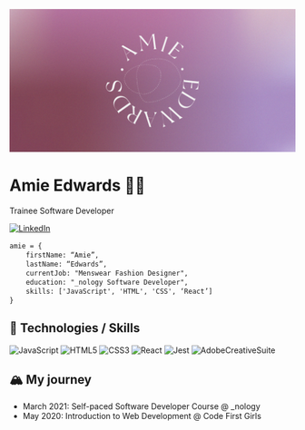 ![](https://github.com/amiehannah/amiehannah/blob/main/Artboard%201.png)
# Amie Edwards 👩‍💻

Trainee Software Developer

[![LinkedIn](https://img.shields.io/badge/LinkedIn-AmieEdwards-blue)](https://www.linkedin.com/in/amie-edwards-70a19068/)

```
amie = { 
	firstName: “Amie”,
	lastName: “Edwards”,
	currentJob: "Menswear Fashion Designer",
	education: "_nology Software Developer",
	skills: ['JavaScript', 'HTML', 'CSS', ‘React’]
}

```


## 🤖 Technologies / Skills
![JavaScript](https://img.shields.io/badge/-JavaScript-F7DF1E?logo=javascript&logoColor=white&style=flat-square) 
![HTML5](https://img.shields.io/badge/-HTML5-E34F26?style=flat&logo=html5&logoColor=white&style=flat-square)
![CSS3](https://img.shields.io/badge/-CSS3-1572B6?style=flat&logo=css3&logoColor=white&style=flat-square)
![React](https://img.shields.io/badge/-React-61DAFB?style=flat&logo=react&logoColor=white&style=flat-square)
![Jest](https://img.shields.io/badge/-Jest-C21325?style=flat&logo=jest&logoColor=white&style=flat-square)
![AdobeCreativeSuite](https://img.shields.io/badge/-Adobe-FF0000?style=flat&logo=adobe&logoColor=white&style=flat-square)


## 🏔️ My journey 
- March 2021: Self-paced Software Developer Course @ _nology
- May 2020: Introduction to Web Development @ Code First Girls
